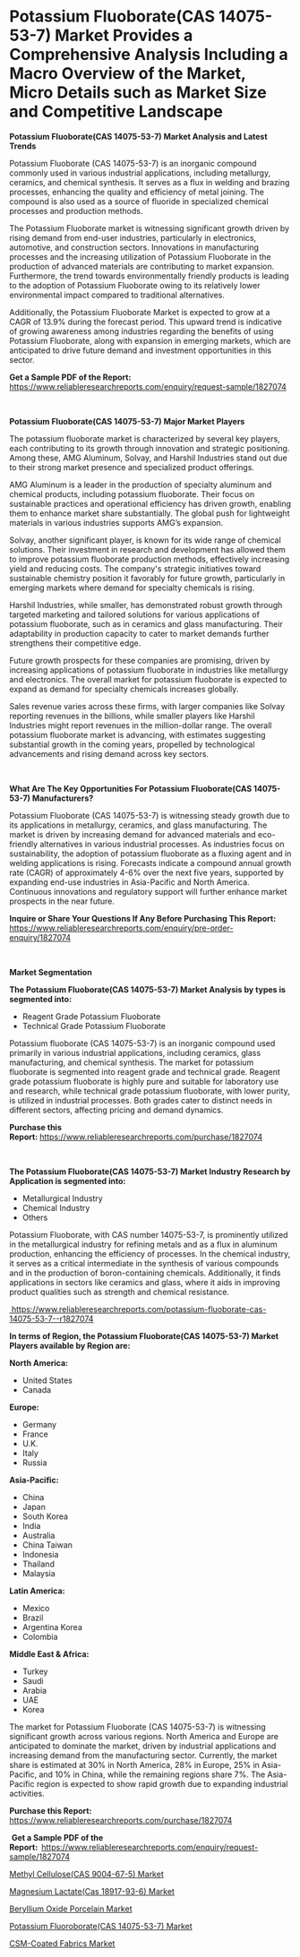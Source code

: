 <p><h1>Potassium Fluoborate(CAS 14075-53-7) Market Provides a Comprehensive Analysis Including a Macro Overview of the Market, Micro Details such as Market Size and Competitive Landscape</h1></p><p><strong>Potassium Fluoborate(CAS 14075-53-7) Market Analysis and Latest Trends</strong></p>
<p><p>Potassium Fluoborate (CAS 14075-53-7) is an inorganic compound commonly used in various industrial applications, including metallurgy, ceramics, and chemical synthesis. It serves as a flux in welding and brazing processes, enhancing the quality and efficiency of metal joining. The compound is also used as a source of fluoride in specialized chemical processes and production methods.</p><p>The Potassium Fluoborate market is witnessing significant growth driven by rising demand from end-user industries, particularly in electronics, automotive, and construction sectors. Innovations in manufacturing processes and the increasing utilization of Potassium Fluoborate in the production of advanced materials are contributing to market expansion. Furthermore, the trend towards environmentally friendly products is leading to the adoption of Potassium Fluoborate owing to its relatively lower environmental impact compared to traditional alternatives.</p><p>Additionally, the Potassium Fluoborate Market is expected to grow at a CAGR of 13.9% during the forecast period. This upward trend is indicative of growing awareness among industries regarding the benefits of using Potassium Fluoborate, along with expansion in emerging markets, which are anticipated to drive future demand and investment opportunities in this sector.</p></p>
<p><strong>Get a Sample PDF of the Report:&nbsp;</strong> <a href="https://www.reliableresearchreports.com/enquiry/request-sample/1827074?utm_campaign=7&utm_medium=2&utm_source=Github&utm_content=ia&utm_term=03022025&utm_id=potassium-fluoboratecas-14075-53-7">https://www.reliableresearchreports.com/enquiry/request-sample/1827074</a></p>
<p>&nbsp;</p>
<p><strong>Potassium Fluoborate(CAS 14075-53-7) Major Market Players</strong></p>
<p><p>The potassium fluoborate market is characterized by several key players, each contributing to its growth through innovation and strategic positioning. Among these, AMG Aluminum, Solvay, and Harshil Industries stand out due to their strong market presence and specialized product offerings.</p><p>AMG Aluminum is a leader in the production of specialty aluminum and chemical products, including potassium fluoborate. Their focus on sustainable practices and operational efficiency has driven growth, enabling them to enhance market share substantially. The global push for lightweight materials in various industries supports AMG’s expansion.</p><p>Solvay, another significant player, is known for its wide range of chemical solutions. Their investment in research and development has allowed them to improve potassium fluoborate production methods, effectively increasing yield and reducing costs. The company's strategic initiatives toward sustainable chemistry position it favorably for future growth, particularly in emerging markets where demand for specialty chemicals is rising.</p><p>Harshil Industries, while smaller, has demonstrated robust growth through targeted marketing and tailored solutions for various applications of potassium fluoborate, such as in ceramics and glass manufacturing. Their adaptability in production capacity to cater to market demands further strengthens their competitive edge.</p><p>Future growth prospects for these companies are promising, driven by increasing applications of potassium fluoborate in industries like metallurgy and electronics. The overall market for potassium fluoborate is expected to expand as demand for specialty chemicals increases globally.</p><p>Sales revenue varies across these firms, with larger companies like Solvay reporting revenues in the billions, while smaller players like Harshil Industries might report revenues in the million-dollar range. The overall potassium fluoborate market is advancing, with estimates suggesting substantial growth in the coming years, propelled by technological advancements and rising demand across key sectors.</p></p>
<p>&nbsp;</p>
<p><strong>What Are The Key Opportunities For Potassium Fluoborate(CAS 14075-53-7) Manufacturers?</strong></p>
<p><p>Potassium Fluoborate (CAS 14075-53-7) is witnessing steady growth due to its applications in metallurgy, ceramics, and glass manufacturing. The market is driven by increasing demand for advanced materials and eco-friendly alternatives in various industrial processes. As industries focus on sustainability, the adoption of potassium fluoborate as a fluxing agent and in welding applications is rising. Forecasts indicate a compound annual growth rate (CAGR) of approximately 4-6% over the next five years, supported by expanding end-use industries in Asia-Pacific and North America. Continuous innovations and regulatory support will further enhance market prospects in the near future.</p></p>
<p><strong>Inquire or Share Your Questions If Any Before Purchasing This Report:</strong> <a href="https://www.reliableresearchreports.com/enquiry/pre-order-enquiry/1827074?utm_campaign=7&utm_medium=2&utm_source=Github&utm_content=ia&utm_term=03022025&utm_id=potassium-fluoboratecas-14075-53-7">https://www.reliableresearchreports.com/enquiry/pre-order-enquiry/1827074</a></p>
<p>&nbsp;</p>
<p><strong>Market Segmentation</strong></p>
<p><strong>The Potassium Fluoborate(CAS 14075-53-7) Market Analysis by types is segmented into:</strong></p>
<p><ul><li>Reagent Grade Potassium Fluoborate</li><li>Technical Grade Potassium Fluoborate</li></ul></p>
<p><p>Potassium fluoborate (CAS 14075-53-7) is an inorganic compound used primarily in various industrial applications, including ceramics, glass manufacturing, and chemical synthesis. The market for potassium fluoborate is segmented into reagent grade and technical grade. Reagent grade potassium fluoborate is highly pure and suitable for laboratory use and research, while technical grade potassium fluoborate, with lower purity, is utilized in industrial processes. Both grades cater to distinct needs in different sectors, affecting pricing and demand dynamics.</p></p>
<p><strong>Purchase this Report:&nbsp;</strong><a href="https://www.reliableresearchreports.com/purchase/1827074?utm_campaign=7&utm_medium=2&utm_source=Github&utm_content=ia&utm_term=03022025&utm_id=potassium-fluoboratecas-14075-53-7">https://www.reliableresearchreports.com/purchase/1827074</a></p>
<p>&nbsp;</p>
<p><strong>The Potassium Fluoborate(CAS 14075-53-7) Market Industry Research by Application is segmented into:</strong></p>
<p><ul><li>Metallurgical Industry</li><li>Chemical Industry</li><li>Others</li></ul></p>
<p><p>Potassium Fluoborate, with CAS number 14075-53-7, is prominently utilized in the metallurgical industry for refining metals and as a flux in aluminum production, enhancing the efficiency of processes. In the chemical industry, it serves as a critical intermediate in the synthesis of various compounds and in the production of boron-containing chemicals. Additionally, it finds applications in sectors like ceramics and glass, where it aids in improving product qualities such as strength and chemical resistance.</p></p>
<p><a href="https://www.reliableresearchreports.com/potassium-fluoborate-cas-14075-53-7--r1827074?utm_campaign=7&utm_medium=2&utm_source=Github&utm_content=ia&utm_term=03022025&utm_id=potassium-fluoboratecas-14075-53-7">&nbsp;https://www.reliableresearchreports.com/potassium-fluoborate-cas-14075-53-7--r1827074</a></p>
<p><strong>In terms of Region, the Potassium Fluoborate(CAS 14075-53-7) Market Players available by Region are:</strong></p>
<p>
    <p> <strong> North America: </strong>
        <ul>
            <li>United States</li>
            <li>Canada</li>
        </ul>
        </p> 
    <p> <strong> Europe: </strong>
        <ul>
            <li>Germany</li>
            <li>France</li>
            <li>U.K.</li>
            <li>Italy</li>
            <li>Russia</li>
        </ul>
        </p> 
    <p> <strong> Asia-Pacific: </strong>
        <ul>
            <li>China</li>
            <li>Japan</li>
            <li>South Korea</li>
            <li>India</li>
            <li>Australia</li>
            <li>China Taiwan</li>
            <li>Indonesia</li>
            <li>Thailand</li>
            <li>Malaysia</li>
        </ul>
        </p> 
    <p> <strong> Latin America: </strong>
        <ul>
            <li>Mexico</li>
            <li>Brazil</li>
            <li>Argentina Korea</li>
            <li>Colombia</li>
        </ul>
        </p> 
    <p> <strong> Middle East & Africa: </strong>
        <ul>
            <li>Turkey</li>
            <li>Saudi</li>
            <li>Arabia</li>
            <li>UAE</li>
            <li>Korea</li>
        </ul>
    </p>
    </p>
<p><p>The market for Potassium Fluoborate (CAS 14075-53-7) is witnessing significant growth across various regions. North America and Europe are anticipated to dominate the market, driven by industrial applications and increasing demand from the manufacturing sector. Currently, the market share is estimated at 30% in North America, 28% in Europe, 25% in Asia-Pacific, and 10% in China, while the remaining regions share 7%. The Asia-Pacific region is expected to show rapid growth due to expanding industrial activities.</p></p>
<p><strong>Purchase this Report: </strong><a href="https://www.reliableresearchreports.com/purchase/1827074?utm_campaign=7&utm_medium=2&utm_source=Github&utm_content=ia&utm_term=03022025&utm_id=potassium-fluoboratecas-14075-53-7">https://www.reliableresearchreports.com/purchase/1827074</a></p>
<p>&nbsp;<strong>Get a Sample PDF of the Report:&nbsp;&nbsp;</strong><a href="https://www.reliableresearchreports.com/enquiry/request-sample/1827074?utm_campaign=7&utm_medium=2&utm_source=Github&utm_content=ia&utm_term=03022025&utm_id=potassium-fluoboratecas-14075-53-7">https://www.reliableresearchreports.com/enquiry/request-sample/1827074</a></p>
<p><strong></strong></p>
<p><p><a href="https://github.com/hannajuana198484/Market-Research-Report-List-1/blob/main/methyl-cellulosecas-9004-67-5-market.md?utm_campaign=7&utm_medium=2&utm_source=Github&utm_content=ia&utm_term=03022025&utm_id=potassium-fluoboratecas-14075-53-7">Methyl Cellulose(CAS 9004-67-5) Market</a></p><p><a href="https://github.com/carendesrochers299/Market-Research-Report-List-1/blob/main/magnesium-lactatecas-18917-93-6-market.md?utm_campaign=7&utm_medium=2&utm_source=Github&utm_content=ia&utm_term=03022025&utm_id=potassium-fluoboratecas-14075-53-7">Magnesium Lactate(Cas 18917-93-6) Market</a></p><p><a href="https://github.com/chaturberville8181/Market-Research-Report-List-1/blob/main/beryllium-oxide-porcelain-market.md?utm_campaign=7&utm_medium=2&utm_source=Github&utm_content=ia&utm_term=03022025&utm_id=potassium-fluoboratecas-14075-53-7">Beryllium Oxide Porcelain Market</a></p><p><a href="https://github.com/zitanebeibit9/Market-Research-Report-List-1/blob/main/potassium-fluoroboratecas-14075-53-7-market.md?utm_campaign=7&utm_medium=2&utm_source=Github&utm_content=ia&utm_term=03022025&utm_id=potassium-fluoboratecas-14075-53-7">Potassium Fluoroborate(CAS 14075-53-7) Market</a></p><p><a href="https://github.com/oliveroste6/Market-Research-Report-List-1/blob/main/csm-coated-fabrics-market.md?utm_campaign=7&utm_medium=2&utm_source=Github&utm_content=ia&utm_term=03022025&utm_id=potassium-fluoboratecas-14075-53-7">CSM-Coated Fabrics Market</a></p></p>